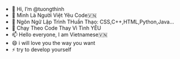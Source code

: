 - 👋 Hi, I’m @tuongthinh
- 👀 Mình Là Người Việt Yêu Code🇻🇳
- 🌱 Ngôn Ngữ Lập Trình THuần Thạo: CSS,C++,HTML,Python,Java...
- 💞️ Chạy Theo Code Thay Vì Tình YÊU
- 📫 Hello everyone, I am Vietnamese🇻🇳
- 😄 i will love you the way you want
- ⚡ try to develop yourself




